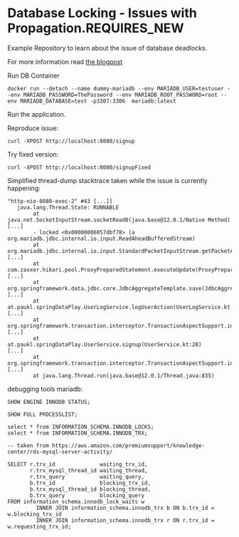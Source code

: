 # Database Locking - Issues with Propagation.REQUIRES_NEW

Example Repository to learn about the issue of database deadlocks.

For more information read [the blogpost](https://medium.com/@paul.klingelhuber)

Run DB Container
```
docker run --detach --name dummy-mariadb --env MARIADB_USER=testuser --env MARIADB_PASSWORD=ThePassword --env MARIADB_ROOT_PASSWORD=root --env MARIADB_DATABASE=test -p3307:3306  mariadb:latest
```

Run the application.

Reproduce issue:

```
curl -XPOST http://localhost:8080/signup
```

Try fixed version:
```
curl -XPOST http://localhost:8080/signupFixed
```

Simplified thread-dump stacktrace taken while the issue is currently happening:

```
"http-nio-8080-exec-2" #43 [...]]
   java.lang.Thread.State: RUNNABLE
        at java.net.SocketInputStream.socketRead0(java.base@12.0.1/Native Method)
[...]
        - locked <0x00000006057dbf78> (a org.mariadb.jdbc.internal.io.input.ReadAheadBufferedStream)
        at org.mariadb.jdbc.internal.io.input.StandardPacketInputStream.getPacketArray(StandardPacketInputStream.java:247)
[...]
        at com.zaxxer.hikari.pool.ProxyPreparedStatement.executeUpdate(ProxyPreparedStatement.java:61)
[...]
        at org.springframework.data.jdbc.core.JdbcAggregateTemplate.save(JdbcAggregateTemplate.java:150)
[...]
        at at.paukl.springDataPlay.UserLogService.logUserAction(UserLogService.kt:20)
[...]
        at org.springframework.transaction.interceptor.TransactionAspectSupport.invokeWithinTransaction(TransactionAspectSupport.java:388)
[...]
        at at.paukl.springDataPlay.UserService.signup(UserService.kt:28)
[...]
        at org.springframework.transaction.interceptor.TransactionAspectSupport.invokeWithinTransaction(TransactionAspectSupport.java:388)
[...]
        at java.lang.Thread.run(java.base@12.0.1/Thread.java:835)
```

debugging tools mariadb:

```
SHOW ENGINE INNODB STATUS;

SHOW FULL PROCESSLIST;

select * from INFORMATION_SCHEMA.INNODB_LOCKS;
select * from INFORMATION_SCHEMA.INNODB_TRX;

-- taken from https://aws.amazon.com/premiumsupport/knowledge-center/rds-mysql-server-activity/

SELECT r.trx_id              waiting_trx_id,
       r.trx_mysql_thread_id waiting_thread,
       r.trx_query           waiting_query,
       b.trx_id              blocking_trx_id,
       b.trx_mysql_thread_id blocking_thread,
       b.trx_query           blocking_query
FROM information_schema.innodb_lock_waits w
         INNER JOIN information_schema.innodb_trx b ON b.trx_id = w.blocking_trx_id
         INNER JOIN information_schema.innodb_trx r ON r.trx_id = w.requesting_trx_id;
```

